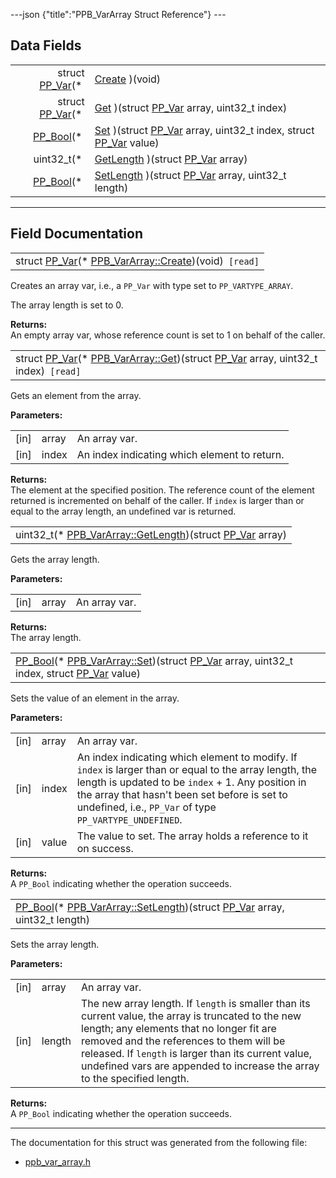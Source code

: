 ---json {"title":"PPB_VarArray Struct Reference"} ---

## Data Fields

<table><tbody><tr class="odd"><td style="text-align: right;">struct <a href="/docs/native-client/pepper_beta/c/struct_p_p___var/" class="el">PP_Var</a>(* </td><td><a href="/docs/native-client/pepper_beta/c/struct_p_p_b___var_array__1__0#af70ca94305325f09306058ec87f50ca5" class="el">Create</a> )(void)</td></tr><tr class="even"><td style="text-align: right;">struct <a href="/docs/native-client/pepper_beta/c/struct_p_p___var/" class="el">PP_Var</a>(* </td><td><a href="/docs/native-client/pepper_beta/c/struct_p_p_b___var_array__1__0#a20431bfeea806a1af61d4cca2f1f1437" class="el">Get</a> )(struct <a href="/docs/native-client/pepper_beta/c/struct_p_p___var/" class="el">PP_Var</a> array, uint32_t index)</td></tr><tr class="odd"><td style="text-align: right;"><a href="/docs/native-client/pepper_beta/c/group___enums#ga4f272d99be14aacafe08dfd4ef830918" class="el">PP_Bool</a>(* </td><td><a href="/docs/native-client/pepper_beta/c/struct_p_p_b___var_array__1__0#aea60f6d4917fa248237c6bfd1eda92fe" class="el">Set</a> )(struct <a href="/docs/native-client/pepper_beta/c/struct_p_p___var/" class="el">PP_Var</a> array, uint32_t index, struct <a href="/docs/native-client/pepper_beta/c/struct_p_p___var/" class="el">PP_Var</a> value)</td></tr><tr class="even"><td style="text-align: right;">uint32_t(* </td><td><a href="/docs/native-client/pepper_beta/c/struct_p_p_b___var_array__1__0#ab1163119c730c95fea571a4618b8cc8f" class="el">GetLength</a> )(struct <a href="/docs/native-client/pepper_beta/c/struct_p_p___var/" class="el">PP_Var</a> array)</td></tr><tr class="odd"><td style="text-align: right;"><a href="/docs/native-client/pepper_beta/c/group___enums#ga4f272d99be14aacafe08dfd4ef830918" class="el">PP_Bool</a>(* </td><td><a href="/docs/native-client/pepper_beta/c/struct_p_p_b___var_array__1__0#a4868611700bcca797bfae701870ce83b" class="el">SetLength</a> )(struct <a href="/docs/native-client/pepper_beta/c/struct_p_p___var/" class="el">PP_Var</a> array, uint32_t length)</td></tr></tbody></table>

---

## Field Documentation

<span id="af70ca94305325f09306058ec87f50ca5" class="anchor" style="margin: 0;"></span>

<table><tbody><tr class="odd"><td>struct <a href="/docs/native-client/pepper_beta/c/struct_p_p___var/" class="el">PP_Var</a>(* <a href="/docs/native-client/pepper_beta/c/struct_p_p_b___var_array__1__0#af70ca94305325f09306058ec87f50ca5" class="el">PPB_VarArray::Create</a>)(void)<code> [read]</code></td></tr></tbody></table>

Creates an array var, i.e., a `PP_Var` with type set to `PP_VARTYPE_ARRAY`.

The array length is set to 0.

**Returns:**  
An empty array var, whose reference count is set to 1 on behalf of the caller.

<span id="a20431bfeea806a1af61d4cca2f1f1437" class="anchor" style="margin: 0;"></span>

<table><tbody><tr class="odd"><td>struct <a href="/docs/native-client/pepper_beta/c/struct_p_p___var/" class="el">PP_Var</a>(* <a href="/docs/native-client/pepper_beta/c/struct_p_p_b___var_array__1__0#a20431bfeea806a1af61d4cca2f1f1437" class="el">PPB_VarArray::Get</a>)(struct <a href="/docs/native-client/pepper_beta/c/struct_p_p___var/" class="el">PP_Var</a> array, uint32_t index)<code> [read]</code></td></tr></tbody></table>

Gets an element from the array.

**Parameters:**

<table><tbody><tr class="odd"><td>[in]</td><td>array</td><td>An array var.</td></tr><tr class="even"><td>[in]</td><td>index</td><td>An index indicating which element to return.</td></tr></tbody></table>

<!-- -->

**Returns:**  
The element at the specified position. The reference count of the element returned is incremented on behalf of the caller. If `index` is larger than or equal to the array length, an undefined var is returned.

<span id="ab1163119c730c95fea571a4618b8cc8f" class="anchor" style="margin: 0;"></span>

<table><tbody><tr class="odd"><td>uint32_t(* <a href="/docs/native-client/pepper_beta/c/struct_p_p_b___var_array__1__0#ab1163119c730c95fea571a4618b8cc8f" class="el">PPB_VarArray::GetLength</a>)(struct <a href="/docs/native-client/pepper_beta/c/struct_p_p___var/" class="el">PP_Var</a> array)</td></tr></tbody></table>

Gets the array length.

**Parameters:**

<table><tbody><tr class="odd"><td>[in]</td><td>array</td><td>An array var.</td></tr></tbody></table>

<!-- -->

**Returns:**  
The array length.

<span id="aea60f6d4917fa248237c6bfd1eda92fe" class="anchor" style="margin: 0;"></span>

<table><tbody><tr class="odd"><td><a href="/docs/native-client/pepper_beta/c/group___enums#ga4f272d99be14aacafe08dfd4ef830918" class="el">PP_Bool</a>(* <a href="/docs/native-client/pepper_beta/c/struct_p_p_b___var_array__1__0#aea60f6d4917fa248237c6bfd1eda92fe" class="el">PPB_VarArray::Set</a>)(struct <a href="/docs/native-client/pepper_beta/c/struct_p_p___var/" class="el">PP_Var</a> array, uint32_t index, struct <a href="/docs/native-client/pepper_beta/c/struct_p_p___var/" class="el">PP_Var</a> value)</td></tr></tbody></table>

Sets the value of an element in the array.

**Parameters:**

<table><tbody><tr class="odd"><td>[in]</td><td>array</td><td>An array var.</td></tr><tr class="even"><td>[in]</td><td>index</td><td>An index indicating which element to modify. If <code>index</code> is larger than or equal to the array length, the length is updated to be <code>index</code> + 1. Any position in the array that hasn't been set before is set to undefined, i.e., <code>PP_Var</code> of type <code>PP_VARTYPE_UNDEFINED</code>.</td></tr><tr class="odd"><td>[in]</td><td>value</td><td>The value to set. The array holds a reference to it on success.</td></tr></tbody></table>

<!-- -->

**Returns:**  
A `PP_Bool` indicating whether the operation succeeds.

<span id="a4868611700bcca797bfae701870ce83b" class="anchor" style="margin: 0;"></span>

<table><tbody><tr class="odd"><td><a href="/docs/native-client/pepper_beta/c/group___enums#ga4f272d99be14aacafe08dfd4ef830918" class="el">PP_Bool</a>(* <a href="/docs/native-client/pepper_beta/c/struct_p_p_b___var_array__1__0#a4868611700bcca797bfae701870ce83b" class="el">PPB_VarArray::SetLength</a>)(struct <a href="/docs/native-client/pepper_beta/c/struct_p_p___var/" class="el">PP_Var</a> array, uint32_t length)</td></tr></tbody></table>

Sets the array length.

**Parameters:**

<table><tbody><tr class="odd"><td>[in]</td><td>array</td><td>An array var.</td></tr><tr class="even"><td>[in]</td><td>length</td><td>The new array length. If <code>length</code> is smaller than its current value, the array is truncated to the new length; any elements that no longer fit are removed and the references to them will be released. If <code>length</code> is larger than its current value, undefined vars are appended to increase the array to the specified length.</td></tr></tbody></table>

<!-- -->

**Returns:**  
A `PP_Bool` indicating whether the operation succeeds.

---

The documentation for this struct was generated from the following file:

- <a href="/docs/native-client/pepper_beta/c/ppb__var__array_8h/" class="el">ppb_var_array.h</a>
